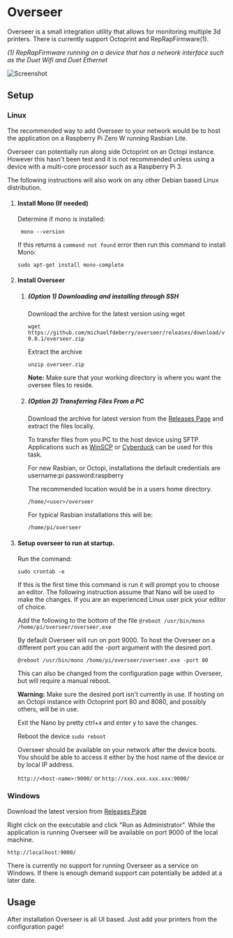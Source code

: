 # Overseer 

Overseer is a small integration utility that allows for monitoring multiple 3d printers. There is currently support Octoprint and RepRapFirmware(1).

_(1) RepRapFirmware running on a device that has a network interface such as the Duet Wifi and Duet Ethernet_

![Screenshot](https://i.imgur.com/NPW9Nor.png)

## Setup

### Linux

The recommended way to add Overseer to your network would be to host the application on a Raspberry Pi Zero W running Rasbian Lite. 

Overseer can potentially run along side Octoprint on an Octopi instance. However this hasn't been test and it is not recommended unless using a device with a multi-core processor such as a Raspberry Pi 3.

The following instructions will also work on any other Debian based Linux distribution. 

1. #### Install Mono (If needed)
	
    Determine if mono is installed:
    
    ` mono --version`
    
    If this returns a `command not found` error then run this command to install Mono:
    
    `sudo apt-get install mono-complete`  
    
1. #### Install Overseer
	1. ##### (Option 1) Downloading and installing through SSH 
    
        Download the archive for the latest version using wget

        `wget https://github.com/michaelfdeberry/overseer/releases/download/v0.0.1/overseer.zip`

        Extract the archive

        `unzip overseer.zip` 

        **Note:** Make sure that your working directory is where you want the oversee files to reside. 

	1. ##### (Option 2) Transferring Files From a PC
        Download the archive for latest version from the [Releases Page](https://github.com/michaelfdeberry/overseer/releases) and extract the files locally. 

        To transfer files from you PC to the host device using SFTP. Applications such as [WinSCP](https://winscp.net/) or [Cyberduck](https://cyberduck.io/) can be used for this task. 

        For new Rasbian, or Octopi, installations the default credentials are username:pi password:raspberry 

        The recommended location would be in a users home directory. 

        `/home/<user>/overseer`

        For typical Rasbian installations this will be:

        `/home/pi/overseer`                    
    
1. #### Setup overseer to run at startup. 
	Run the command:
    
	`sudo crontab -e`
    
    If this is the first time this command is run it will prompt you to choose an editor. The following instruction assume that Nano will be used to make the changes. If you are an experienced Linux user pick your editor of choice. 
    
    Add the following to the bottom of the file
    `@reboot /usr/bin/mono /home/pi/overseer/overseer.exe`     
    
    By default Overseer will run on port 9000. To host the Overseer on a different port you can add the -port argument with the desired port. 
    
    `@reboot /usr/bin/mono /home/pi/overseer/overseer.exe -port 80`
    
    This can also be changed from the configuration page within Overseer, but will require a manual reboot. 
    
    **Warning:** Make sure the desired port isn't currently in use. If hosting on an Octopi instance with Octoprint port 80 and 8080, and possibly others, will be in use.
    
    Exit the Nano by pretty ctrl+x and enter y to save the changes.
    
    Reboot the device 
    `sudo reboot`
    
    Overseer should be available on your network after the device boots. You should be able to access it either by the host name of the device or by local IP address.
    
    `http://<host-name>:9000/` or `http://xxx.xxx.xxx.xxx:9000/`

### Windows 

Download the latest version from [Releases Page](https://github.com/michaelfdeberry/overseer/releases) 

Right click on the executable and click "Run as Administrator". While the application is running Overseer will be available on port 9000 of the local machine. 

`http://localhost:9000/`

There is currently no support for running Overseer as a service on Windows. If there is enough demand support can potentially be added at a later date.

## Usage 

After installation Overseer is all UI based. Just add your printers from the configuration page!  
